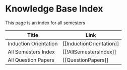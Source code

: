 # Knowledge Base Index
This page is an index for all semesters 

| Title                 | Link                      |
| --------------------- | ------------------------- |
| Induction Orientation | [[InductionOrientation]] |
| All Semesters Index   | [[!AllSemestersIndex]]    |
| All Question Papers   | [[QuestionPapers]]        |
